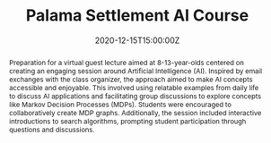 ---
title: Palama Settlement AI Course

event: Palama Settlement AI Course
event_url: https://www.facebook.com/MalamaPalama/posts/this-is-a-story-of-giving-backwhen-ryan-kortvelesy-was-ready-to-complete-his-eag/3579961418708245/

location: Palama Settlement
address:
  street: 810 N. Vineyard Boulevard
  city: Honolulu
  region: HI
  postcode: 96817
  country: United States

summary: Engaged kids virtually with interactive AI activities.
abstract: Preparation for a virtual guest lecture aimed at 8-13-year-olds centered on creating an engaging session around Artificial Intelligence (AI). Inspired by email exchanges with the class organizer, the approach aimed to make AI concepts accessible and enjoyable. This involved using relatable examples from daily life to discuss AI applications and facilitating group discussions to explore concepts like Markov Decision Processes (MDPs). Students were encouraged to collaboratively create MDP graphs. Additionally, the session included interactive introductions to search algorithms, prompting student participation through questions and discussions. 

# Talk start and end times.
#   End time can optionally be hidden by prefixing the line with `#`.
date: '2020-12-15T15:00:00Z'
date_end: '2020-12-15T16:00:00Z'
all_day: false

# Schedule page publish date (NOT talk date).
publishDate: '2020-12-15T00:00:00Z'

authors: []
tags: []

# Is this a featured talk? (true/false)
featured: false

image:
  caption: Established in 1896, Palama Settlement is a non-profit, community-based social service agency serving the Kalihi and Pālama neighborhoods. They offer a wide range of educational, recreational, athletic, cultural, social, health, and community building programs and services for children, youth, adults, and senior citizens.
  focal_point: Right

links:
  - icon: facebook
    icon_pack: fab
    name: Link
    url: https://www.facebook.com/MalamaPalama/posts/this-is-a-story-of-giving-backwhen-ryan-kortvelesy-was-ready-to-complete-his-eag/3579961418708245/
url_code: ''
url_pdf: ''
url_slides: ''
url_video: ''

# Markdown Slides (optional).
#   Associate this talk with Markdown slides.
#   Simply enter your slide deck's filename without extension.
#   E.g. `slides = "example-slides"` references `content/slides/example-slides.md`.
#   Otherwise, set `slides = ""`.
slides: ""

# Projects (optional).
#   Associate this post with one or more of your projects.
#   Simply enter your project's folder or file name without extension.
#   E.g. `projects = ["internal-project"]` references `content/project/deep-learning/index.md`.
#   Otherwise, set `projects = []`.
projects: []
---